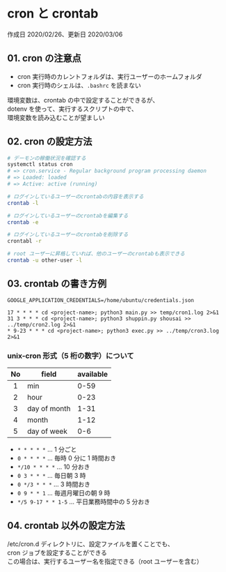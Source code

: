 # cron と crontab

作成日 2020/02/26、更新日 2020/03/06

## 01. cron の注意点

- cron 実行時のカレントフォルダは、実行ユーザーのホームフォルダ
- cron 実行時のシェルは、`.bashrc` を読まない

環境変数は、crontab の中で設定することができるが、\
dotenv を使って、実行するスクリプトの中で、\
環境変数を読み込むことが望ましい

## 02. cron の設定方法

```bash
# デーモンの稼働状況を確認する
systemctl status cron
# => cron.service - Regular background program processing daemon
# => Loaded: loaded
# => Active: active (running)

# ログインしているユーザーのcrontabの内容を表示する
crontab -l

# ログインしているユーザーのcrontabを編集する
crontab -e

# ログインしているユーザーのcrontabを削除する
crontabl -r

# root ユーザーに昇格していれば、他のユーザーのcrontabも表示できる
crontab -u other-user -l
```

## 03. crontab の書き方例

```text
GOOGLE_APPLICATION_CREDENTIALS=/home/ubuntu/credentials.json

17 * * * * cd <project-name>; python3 main.py >> temp/cron1.log 2>&1
31 3 * * * cd <project-name>; python3 shuppin.py shousai >> ../temp/cron2.log 2>&1
* 9-23 * * * cd <project-name>; python3 exec.py >> ../temp/cron3.log 2>&1
```

### unix-cron 形式（5 桁の数字）について

| No  | field        | available |
| :-: | ------------ | --------- |
|  1  | min          | 0-59      |
|  2  | hour         | 0-23      |
|  3  | day of month | 1-31      |
|  4  | month        | 1-12      |
|  5  | day of week  | 0-6       |

- `* * * * *` ... 1 分ごと
- `0 * * * *` ... 毎時 0 分に 1 時間おき
- `*/10 * * * *` ... 10 分おき
- `0 3 * * *` ... 毎日朝 3 時
- `0 */3 * * *` ... 3 時間おき
- `0 9 * * 1` ... 毎週月曜日の朝 9 時
- `*/5 9-17 * * 1-5` ... 平日業務時間中の 5 分おき

## 04. crontab 以外の設定方法

/etc/cron.d ディレクトリに、設定ファイルを置くことでも、\
cron ジョブを設定することができる\
この場合は、実行するユーザー名を指定できる（root ユーザーを含む）
